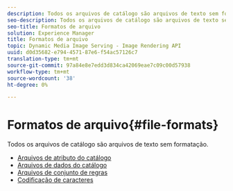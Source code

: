 ```yaml
---
description: Todos os arquivos de catálogo são arquivos de texto sem formatação.
seo-description: Todos os arquivos de catálogo são arquivos de texto sem formatação.
seo-title: Formatos de arquivo
solution: Experience Manager
title: Formatos de arquivo
topic: Dynamic Media Image Serving - Image Rendering API
uuid: d0d35682-e794-4571-87e6-f54ac57126c7
translation-type: tm+mt
source-git-commit: 97a84e8e7edd3d834ca42069eae7c09c00d57938
workflow-type: tm+mt
source-wordcount: '38'
ht-degree: 0%

---
```



# Formatos de arquivo{#file-formats}

Todos os arquivos de catálogo são arquivos de texto sem formatação.

* [Arquivos de atributo do catálogo](r-catalog-attribute-files.md)
* [Arquivos de dados do catálogo](r-catalog-data-files.md)
* [Arquivos de conjunto de regras](r-rule-set-files.md)
* [Codificação de caracteres](r-is-cat-character-encoding.md)
